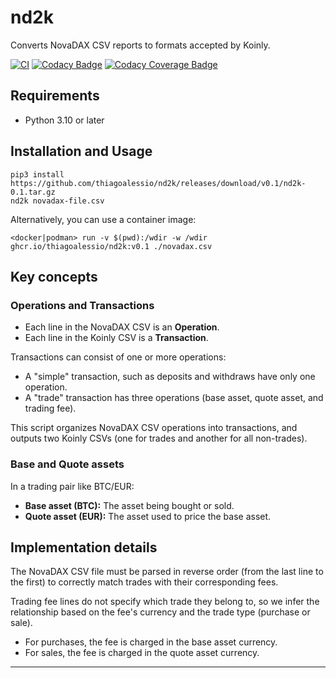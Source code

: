 # nd2k

Converts NovaDAX CSV reports to formats accepted by Koinly.

[![CI][ci_badge]][ci_project_url]
[![Codacy Badge][codacy_badge]][codacy_project_url]
[![Codacy Coverage Badge][codacy_coverage_badge]][codacy_project_url]

## Requirements

* Python 3.10 or later

## Installation and Usage

	pip3 install https://github.com/thiagoalessio/nd2k/releases/download/v0.1/nd2k-0.1.tar.gz
	nd2k novadax-file.csv

Alternatively, you can use a container image:

	<docker|podman> run -v $(pwd):/wdir -w /wdir ghcr.io/thiagoalessio/nd2k:v0.1 ./novadax.csv

## Key concepts

### Operations and Transactions

* Each line in the NovaDAX CSV is an **Operation**.
* Each line in the Koinly CSV is a **Transaction**.

Transactions can consist of one or more operations:

* A "simple" transaction, such as deposits and withdraws have only one operation.
* A "trade" transaction has three operations (base asset, quote asset, and trading fee).

This script organizes NovaDAX CSV operations into transactions, and outputs
two Koinly CSVs (one for trades and another for all non-trades).

### Base and Quote assets

In a trading pair like BTC/EUR:

* **Base asset (BTC):** The asset being bought or sold.
* **Quote asset (EUR):** The asset used to price the base asset.

## Implementation details

The NovaDAX CSV file must be parsed in reverse order (from the last line to the first)
to correctly match trades with their corresponding fees.

Trading fee lines do not specify which trade they belong to, so we infer the relationship
based on the fee's currency and the trade type (purchase or sale).

* For purchases, the fee is charged in the base asset currency.
* For sales, the fee is charged in the quote asset currency.

---
[ci_badge]: https://github.com/thiagoalessio/nd2k/actions/workflows/ci.yml/badge.svg?event=push&branch=main
[ci_project_url]: https://github.com/thiagoalessio/nd2k/actions/workflows/ci.yml
[codacy_badge]: https://app.codacy.com/project/badge/Grade/e26d4581b014425fba78028573b15f98
[codacy_coverage_badge]: https://app.codacy.com/project/badge/Coverage/e26d4581b014425fba78028573b15f98
[codacy_project_url]: https://app.codacy.com/gh/thiagoalessio/nd2k/dashboard

